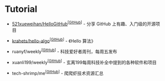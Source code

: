 # Tutorial

- [521xueweihan/HelloGitHub](https://hellogithub.com/)<sup>[[GitHub](https://github.com/521xueweihan/HelloGitHub)]</sup> - 分享 GitHub 上有趣、入门级的开源项目

- [krahets/hello-algo](https://www.hello-algo.com/)<sup>[[GitHub](https://github.com/krahets/hello-algo)]</sup> - 《Hello 算法》
  
- ruanyf/weekly<sup>[[GitHub](https://github.com/ruanyf/weekly)]</sup> - 科技爱好者周刊，每周五发布

- xuanli199/weekly<sup>[[GitHub](https://github.com/xuanli199/weekly)]</sup> - 玄离199每周科技补全中提到的各种软件和项目

- tech-shrimp/me<sup>[[GitHub](https://github.com/tech-shrimp/me)]</sup> - 爬爬虾技术资源汇总
